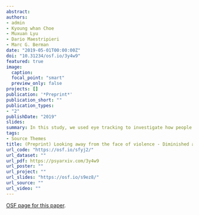 ```yaml
---
abstract:
authors:
- admin
- Kyoung whan Choe
- Muxuan Lyu
- Dario Maestripieri
- Marc G. Berman
date: "2019-05-01T00:00:00Z"
doi: "10.31234/osf.io/3y4w9"
featured: true
image:
  caption:
  focal_point: "smart"
  preview_only: false
projects: []
publication: '*Preprint*'
publication_short: ""
publication_types:
- "2"
publishDate: "2019"
slides:
summary: In this study, we used eye tracking to investigate how people gather visual information from violence
tags:
- Source Themes
title: (Preprint) Looking away from the face of violence - Diminished attention to faces in violent social interactions
url_code: "https://osf.io/sfyj2/"
url_dataset: ""
url_pdf: https://psyarxiv.com/3y4w9
url_poster: ""
url_project: ""
url_slides: "https://osf.io/s9ez8/"
url_source: ""
url_video: ""
---
```



[OSF page for this paper](https://osf.io/sfyj2/).
